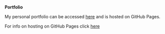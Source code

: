 **Portfolio**

My personal portfolio can be accessed [here](https://itsmordecai.github.io) and is hosted on GitHub Pages.

For info on hosting on GitHub Pages click [here](https://pages.github.com/) 